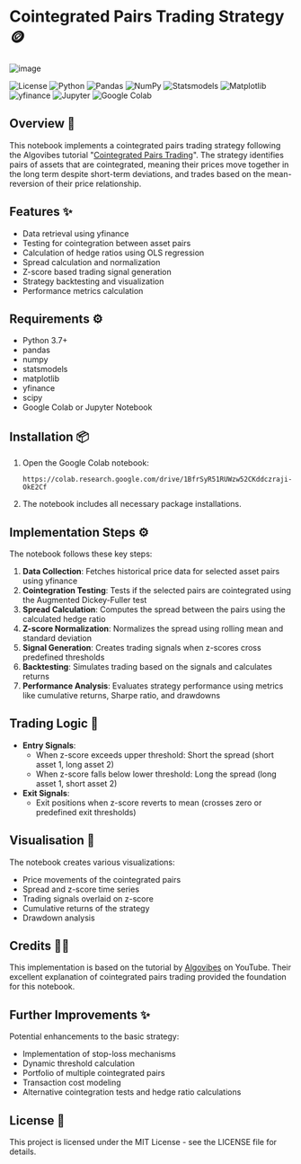 # Cointegrated Pairs Trading Strategy 🪙

![image](https://github.com/user-attachments/assets/ef388362-f92f-47a8-ad2d-9001d3fb3982)


![License](https://img.shields.io/badge/license-MIT-blue)
![Python](https://img.shields.io/badge/Python-3.7%2B-blue?logo=python&logoColor=white)
![Pandas](https://img.shields.io/badge/Pandas-1.0%2B-brightgreen?logo=pandas&logoColor=white)
![NumPy](https://img.shields.io/badge/NumPy-1.20%2B-lightblue?logo=numpy&logoColor=white)
![Statsmodels](https://img.shields.io/badge/Statsmodels-0.12%2B-orange)
![Matplotlib](https://img.shields.io/badge/Matplotlib-3.4%2B-yellow?logo=matplotlib&logoColor=white)
![yfinance](https://img.shields.io/badge/yfinance-0.1.70%2B-red)
![Jupyter](https://img.shields.io/badge/Jupyter-Notebook-orange?logo=jupyter&logoColor=white)
![Google Colab](https://img.shields.io/badge/Google-Colab-yellow?logo=google-colab&logoColor=white)

## Overview 📝

This notebook implements a cointegrated pairs trading strategy following the Algovibes tutorial "[Cointegrated Pairs Trading](https://www.youtube.com/watch?v=qUMW9LEv4Qw)". The strategy identifies pairs of assets that are cointegrated, meaning their prices move together in the long term despite short-term deviations, and trades based on the mean-reversion of their price relationship.

## Features ✨

- Data retrieval using yfinance
- Testing for cointegration between asset pairs
- Calculation of hedge ratios using OLS regression
- Spread calculation and normalization
- Z-score based trading signal generation
- Strategy backtesting and visualization
- Performance metrics calculation

## Requirements ⚙️

- Python 3.7+
- pandas
- numpy
- statsmodels
- matplotlib
- yfinance
- scipy
- Google Colab or Jupyter Notebook

## Installation 📦

1. Open the Google Colab notebook:
   ```
   https://colab.research.google.com/drive/1BfrSyR51RUWzw52CKddczraji-OkE2Cf
   ```

2. The notebook includes all necessary package installations.

## Implementation Steps ⚙️

The notebook follows these key steps:

1. **Data Collection**: Fetches historical price data for selected asset pairs using yfinance
2. **Cointegration Testing**: Tests if the selected pairs are cointegrated using the Augmented Dickey-Fuller test
3. **Spread Calculation**: Computes the spread between the pairs using the calculated hedge ratio
4. **Z-score Normalization**: Normalizes the spread using rolling mean and standard deviation
5. **Signal Generation**: Creates trading signals when z-scores cross predefined thresholds
6. **Backtesting**: Simulates trading based on the signals and calculates returns
7. **Performance Analysis**: Evaluates strategy performance using metrics like cumulative returns, Sharpe ratio, and drawdowns

## Trading Logic 🧠

- **Entry Signals**:
  - When z-score exceeds upper threshold: Short the spread (short asset 1, long asset 2)
  - When z-score falls below lower threshold: Long the spread (long asset 1, short asset 2)
- **Exit Signals**:
  - Exit positions when z-score reverts to mean (crosses zero or predefined exit thresholds)

## Visualisation 👀

The notebook creates various visualizations:
- Price movements of the cointegrated pairs
- Spread and z-score time series
- Trading signals overlaid on z-score
- Cumulative returns of the strategy
- Drawdown analysis

## Credits 🙏🏻

This implementation is based on the tutorial by [Algovibes](https://www.youtube.com/watch?v=qUMW9LEv4Qw) on YouTube. Their excellent explanation of cointegrated pairs trading provided the foundation for this notebook.

## Further Improvements ✨

Potential enhancements to the basic strategy:
- Implementation of stop-loss mechanisms
- Dynamic threshold calculation
- Portfolio of multiple cointegrated pairs
- Transaction cost modeling
- Alternative cointegration tests and hedge ratio calculations

## License 📝

This project is licensed under the MIT License - see the LICENSE file for details.
